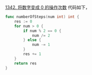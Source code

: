 [1342. 将数字变成 0 的操作次数](https://leetcode.cn/problems/number-of-steps-to-reduce-a-number-to-zero/description/)
代码如下，
```go
func numberOfSteps(num int) int {
    res := 0
    for num > 0 {
        if num % 2 == 0 {
            num /= 2
        } else {
            num -= 1
        }
        res += 1
    }
    return res 
}
```